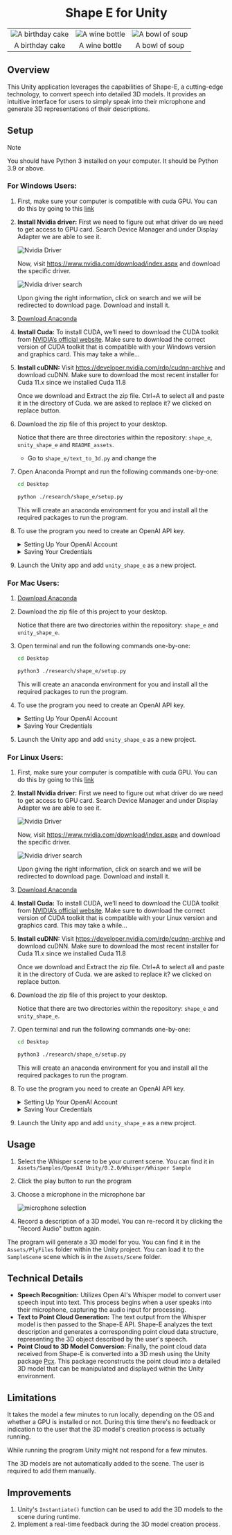 <h1 align="center">
    <br>
    Shape E for Unity
    <br>
</h1>
<table align="center">
    <tbody>
        <tr>
            <td align="center">
                <img src="./README_assets/birthday_cake.gif" alt="A birthday cake">
            </td>
            <td align="center">
                <img src="./README_assets/wine_bottle.gif" alt="A wine bottle">
            </td>
            <td align="center">
                <img src="./README_assets/bowl_of_soup.gif" alt="A bowl of soup">
            </td>
        </tr>
        <tr>
            <td align="center">A birthday cake</td>
            <td align="center">A wine bottle</td>
            <td align="center">A bowl of soup</td>
        </tr>
    </tbody>
</table>

## Overview
This Unity application leverages the capabilities of Shape-E, a cutting-edge technology, to convert speech into detailed 3D models. It provides an intuitive interface for users to simply speak into their microphone and generate 3D representations of their descriptions. 

## Setup
> [!NOTE]  
> You should have Python 3 installed on your computer. It should be Python 3.9 or above.


### For Windows Users:
1. First, make sure your computer is compatible with cuda GPU. You can do this by going to this [link](https://developer.nvidia.com/cuda-gpus)
2. **Install Nvidia driver:** First we need to figure out what driver do we need to get access to GPU card. Search Device Manager and under Display Adapter we are able to see it.

    ![Nvidia Driver](./README_assets/nvidia_driver.png)

    Now, visit https://www.nvidia.com/download/index.aspx and download the specific driver.

    ![Nvidia driver search](./README_assets/nvidia_driver_search.png)
    
    Upon giving the right information, click on search and we will be redirected to download page. Download and install it. 

3. [Download Anaconda](https://www.anaconda.com/download)

4. **Install Cuda:** To install CUDA, we’ll need to download the CUDA toolkit from [NVIDIA’s official website](https://developer.nvidia.com/cuda-11-8-0-download-archive). Make sure to download the correct version of CUDA toolkit that is compatible with your Windows version and graphics card. This may take a while...

5. **Install cuDNN:** Visit https://developer.nvidia.com/rdp/cudnn-archive and download cuDNN. Make sure to download the most recent installer for Cuda 11.x since we installed Cuda 11.8

    Once we download and Extract the zip file. Ctrl+A to select all and paste it in the directory of Cuda. we are asked to replace it? we clicked on replace button.

6. Download the zip file of this project to your desktop.
    
    Notice that there are three directories within the repository: `shape_e`, `unity_shape_e` and `README_assets`.

    - Go to `shape_e/text_to_3d.py` and change the 

7. Open Anaconda Prompt and run the following commands one-by-one:
    ```sh
    cd Desktop

    python ./research/shape_e/setup.py
    ```
    This will create an anaconda environment for you and install all the required packages to run the program.

8. To use the program you need to create an OpenAI API key.

    <details>
    <summary>Setting Up Your OpenAI Account</summary>
        
    > - Go to https://openai.com/api and sign up for an account
    >
    > - Once you have created an account, go to https://beta.openai.com/account/api-keys
    >
    > - Create a new secret key and save it
    </details>

    <details>
    <summary> Saving Your Credentials</summary>

    > To make requests to the OpenAI API, you need to use your API key. To avoid exposing your API key in your Unity project, you can save it in your device's local storage.
    >
    > To do this, follow these steps:
    >
    > - Create a folder called `.openai` in your home directory (`~/` for Mac) by running the following command in the terminal:
    >
    >   ```sh
    >   mkdir ~/.openai
    >   ``` 
    > - Create a file called auth.json in the .openai folder:
    >
    >   ```sh
    >   touch ~/.openai/auth.json
    >   ```
    >
    > - Add an api_key field and a organization field (if applicable) to the auth.json file and save it. Make sure to replace `<Insert API Key here>` in the command below with your API Key:
    >   
    >   ```sh
    >   echo '{\n\t"api_key": "<Insert API Key here>"\n}' >> ~/.openai/auth.json 
    >   ```
    > - Run the following command: 
    >
    >   ```sh
    >   cat ~/.openai/auth.json
    >   ```
    >   If you did it proparly you should see `{\n\t"api_key": "<Insert API Key here>"\n}` on your screen where `<Insert API Key here>` is replaced by your API Key.
    >
    >
    > Here is an example of what your auth.json file should look like:
    > ```JSON
    >  {
    >       "api_key": "sk-...W6yi"
    >  }

</details>
    
9. Launch the Unity app and add `unity_shape_e` as a new project.

### For Mac Users:
1. [Download Anaconda](https://www.anaconda.com/download)
2. Download the zip file of this project to your desktop.
    
    Notice that there are two directories within the repository: `shape_e` and `unity_shape_e`. 
3. Open terminal and run the following commands one-by-one:
    ```sh
    cd Desktop

    python3 ./research/shape_e/setup.py
    ```
    This will create an anaconda environment for you and install all the required packages to run the program.
4. To use the program you need to create an OpenAI API key.

    <details>
    <summary>Setting Up Your OpenAI Account</summary>
        
    > - Go to https://openai.com/api and sign up for an account
    >
    > - Once you have created an account, go to https://beta.openai.com/account/api-keys
    >
    > - Create a new secret key and save it
    </details>

    <details>
    <summary> Saving Your Credentials</summary>

    > To make requests to the OpenAI API, you need to use your API key. To avoid exposing your API key in your Unity project, you can save it in your device's local storage.
    >
    > To do this, follow these steps:
    >
    > - Create a folder called `.openai` in your home directory (`~/` for Mac) by running the following command in the terminal:
    >
    >   ```sh
    >   mkdir ~/.openai
    >   ``` 
    > - Create a file called auth.json in the .openai folder:
    >
    >   ```sh
    >   touch ~/.openai/auth.json
    >   ```
    >
    > - Add an api_key field and a organization field (if applicable) to the auth.json file and save it. Make sure to replace `<Insert API Key here>` in the command below with your API Key:
    >   
    >   ```sh
    >   echo '{\n\t"api_key": "<Insert API Key here>"\n}' >> ~/.openai/auth.json 
    >   ```
    > - Run the following command: 
    >
    >   ```sh
    >   cat ~/.openai/auth.json
    >   ```
    >   If you did it proparly you should see `{\n\t"api_key": "<Insert API Key here>"\n}` on your screen where `<Insert API Key here>` is replaced by your API Key.
    >
    >
    > Here is an example of what your auth.json file should look like:
    > ```JSON
    >  {
    >       "api_key": "sk-...W6yi"
    >  }

</details>
    
5. Launch the Unity app and add `unity_shape_e` as a new project.

### For Linux Users:
1. First, make sure your computer is compatible with cuda GPU. You can do this by going to this [link](https://developer.nvidia.com/cuda-gpus)
2. **Install Nvidia driver:** First we need to figure out what driver do we need to get access to GPU card. Search Device Manager and under Display Adapter we are able to see it.

    ![Nvidia Driver](./README_assets/nvidia_driver.png)

    Now, visit https://www.nvidia.com/download/index.aspx and download the specific driver.

    ![Nvidia driver search](./README_assets/nvidia_driver_search.png)
    
    Upon giving the right information, click on search and we will be redirected to download page. Download and install it. 

3. [Download Anaconda](https://www.anaconda.com/download)

4. **Install Cuda:** To install CUDA, we’ll need to download the CUDA toolkit from [NVIDIA’s official website](https://developer.nvidia.com/cuda-11-8-0-download-archive). Make sure to download the correct version of CUDA toolkit that is compatible with your Linux version and graphics card. This may take a while...

5. **Install cuDNN:** Visit https://developer.nvidia.com/rdp/cudnn-archive and download cuDNN. Make sure to download the most recent installer for Cuda 11.x since we installed Cuda 11.8

    Once we download and Extract the zip file. Ctrl+A to select all and paste it in the directory of Cuda. we are asked to replace it? we clicked on replace button.

6. Download the zip file of this project to your desktop.
    
    Notice that there are two directories within the repository: `shape_e` and `unity_shape_e`. 

7. Open terminal and run the following commands one-by-one:
    ```sh
    cd Desktop

    python3 ./research/shape_e/setup.py
    ```
    This will create an anaconda environment for you and install all the required packages to run the program.

8. To use the program you need to create an OpenAI API key.

    <details>
    <summary>Setting Up Your OpenAI Account</summary>
        
    > - Go to https://openai.com/api and sign up for an account
    >
    > - Once you have created an account, go to https://beta.openai.com/account/api-keys
    >
    > - Create a new secret key and save it
    </details>

    <details>
    <summary> Saving Your Credentials</summary>

    > To make requests to the OpenAI API, you need to use your API key. To avoid exposing your API key in your Unity project, you can save it in your device's local storage.
    >
    > To do this, follow these steps:
    >
    > - Create a folder called `.openai` in your home directory (`~/` for Mac) by running the following command in the terminal:
    >
    >   ```sh
    >   mkdir ~/.openai
    >   ``` 
    > - Create a file called auth.json in the .openai folder:
    >
    >   ```sh
    >   touch ~/.openai/auth.json
    >   ```
    >
    > - Add an api_key field and a organization field (if applicable) to the auth.json file and save it. Make sure to replace `<Insert API Key here>` in the command below with your API Key:
    >   
    >   ```sh
    >   echo '{\n\t"api_key": "<Insert API Key here>"\n}' >> ~/.openai/auth.json 
    >   ```
    > - Run the following command: 
    >
    >   ```sh
    >   cat ~/.openai/auth.json
    >   ```
    >   If you did it proparly you should see `{\n\t"api_key": "<Insert API Key here>"\n}` on your screen where `<Insert API Key here>` is replaced by your API Key.
    >
    >
    > Here is an example of what your auth.json file should look like:
    > ```JSON
    >  {
    >       "api_key": "sk-...W6yi"
    >  }

</details>
    
9. Launch the Unity app and add `unity_shape_e` as a new project.


 
## Usage 
1. Select the Whisper scene to be your current scene. You can find it in `Assets/Samples/OpenAI Unity/0.2.0/Whisper/Whisper Sample`
2. Click the play button to run the program 
3. Choose a microphone in the microphone bar

    ![microphone selection](./README_assets/microphone_selection.png)
4. Record a description of a 3D model. You can re-record it by clicking the "Record Audio" button again. 

The program will generate a 3D model for you. You can find it in the `Assets/PlyFiles` folder within the Unity project. You can load it to the `SampleScene` scene which is in the `Assets/Scene` folder.

## Technical Details
- **Speech Recognition:** Utilizes Open AI's Whisper model to convert user speech input into text. This process begins when a user speaks into their microphone, capturing the audio input for processing.
- **Text to Point Cloud Generation:** The text output from the Whisper model is then passed to the Shape-E API. Shape-E analyzes the text description and generates a corresponding point cloud data structure, representing the 3D object described by the user's speech.
- **Point Cloud to 3D Model Conversion:** Finally, the point cloud data received from Shape-E is converted into a 3D mesh using the Unity package [Pcx](https://github.com/keijiro/Pcx). This package reconstructs the point cloud into a detailed 3D model that can be manipulated and displayed within the Unity environment.

## Limitations
It takes the model a few minutes to run locally, depending on the OS and whether a GPU is installed or not. During this time there's no feedback or indication to the user that the 3D model's creation process is actually running.

While running the program Unity might not respond for a few minutes.

The 3D models are not automatically added to the scene. The user is required to add them manually.

## Improvements
1. Unity's `Instantiate()` function can be used to add the 3D models to the scene during runtime. 
2. Implement a real-time feedback during the 3D model creation process.